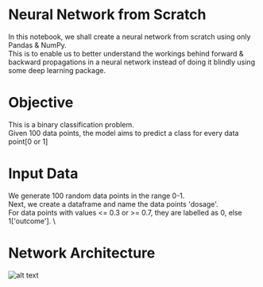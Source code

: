 # Neural Network from Scratch
In this notebook, we shall create a neural network from scratch using only Pandas & NumPy. \
This is to enable us to better understand the workings behind forward & backward propagations in a neural network 
instead of doing it blindly using some deep learning package. 

# Objective
This is a binary classification problem. \
Given 100 data points, the model aims to predict a class for every data point[0 or 1] 

# Input Data
We generate 100 random data points in the range 0-1. \
Next, we create a dataframe and name the data points 'dosage'. \
For data points with values <= 0.3 or >= 0.7, they are labelled as 0, else 1['outcome']. \

# Network Architecture
![alt text](https://github.com/kwquan/neural_network_from_scratch/main/nn.jpg)

